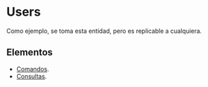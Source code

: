 # Users

Como ejemplo, se toma esta entidad, pero es replicable a cualquiera.

## Elementos

- [Comandos](./commands/commands.md).
- [Consultas](./queries/queries.md).
